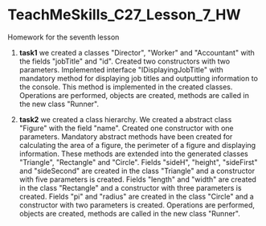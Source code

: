 # TeachMeSkills_C27_Lesson_7_HW
Homework for the seventh lesson

1. **task1** we created a classes "Director", "Worker" and "Accountant" with the fields "jobTitle" and "id". Created two constructors with two parameters. Implemented interface "IDisplayingJobTitle" with mandatory method for displaying job titles and outputting information to the console. This method is implemented in the created classes. Operations are performed, objects are created, methods are called in the new class "Runner".
   
2. **task2** we created a class hierarchy. We created a abstract class "Figure" with the field "name". Created one constructor with one parameters. Mandatory abstract methods have been created for calculating the area of ​​a figure, the perimeter of a figure and displaying information. These methods are extended into the generated classes "Triangle", "Rectangle" and "Circle". Fields "sideH", "height", "sideFirst" and "sideSecond" are created in the class "Triangle" and a constructor with five parameters is created. Fields "length" and "width" are created in the class "Rectangle" and a constructor with three parameters is created. Fields "pi" and "radius" are created in the class "Circle" and a constructor with two parameters is created. Operations are performed, objects are created, methods are called in the new class "Runner".
